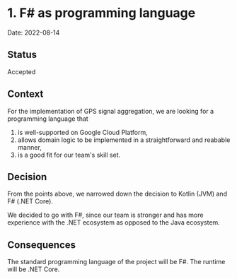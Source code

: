 # 1. F# as programming language

Date: 2022-08-14

## Status

Accepted

## Context

For the implementation of GPS signal aggregation, we are looking for a programming language that

1. is well-supported on Google Cloud Platform,
2. allows domain logic to be implemented in a straightforward and reabable manner,
3. is a good fit for our team's skill set.

## Decision

From the points above, we narrowed down the decision to Kotlin (JVM) and F# (.NET Core).

We decided to go with F#, since our team is stronger and has more experience with the
.NET ecosystem as opposed to the Java ecosystem.

## Consequences

The standard programming language of the project will be F#. The runtime will be .NET Core.
